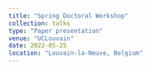 ```yaml
---
title: "Spring Doctoral Workshop"
collection: talks
type: "Paper presentation"
venue: "UCLouvain"
date: 2022-05-25
location: "Louvain-la-Neuve, Belgium"
---
```

